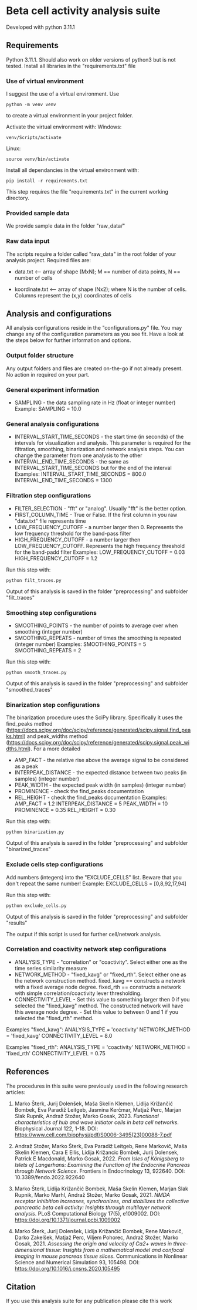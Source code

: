 # Beta cell activity analysis suite
Developed with python 3.11.1

## Requirements
Python 3.11.1.
Should also work on older versions of python3 but is not tested.
Install all libraries in the "requirements.txt" file

### Use of virtual environment
I suggest the use of a virtual environment.
Use 
```
python -m venv venv
```

to create a virtual environment in your project folder.

Activate the virtual environment with:
Windows:
```
venv/Scripts/activate
```

Linux:
```
source venv/bin/activate
```

Install all dependancies in the virtual environment with:
```
pip install -r requirements.txt
```

This step requires the file "requirements.txt" in the current working directory.

### Provided sample data
We provide sample data in the folder "raw_data/" 

### Raw data input
The scripts require a folder called "raw_data" in the root folder
of your analysis project. 
Required files are:

* data.txt <-- array of shape (MxN); M == number of data points, N == number of cells

* koordinate.txt <-- array of shape (Nx2); where N is the number of cells. Columns represent the (x,y) coordinates of cells

## Analysis and configurations
All analysis configurations reside in the "configurations.py" file.
You may change any of the configuration parameters as you see fit.
Have a look at the steps below for further information and options.

### Output folder structure
Any output folders and files are created on-the-go if not already present. No action in required on your part.

### General experiment information
* SAMPLING - the data sampling rate in Hz (float or integer number)
Example:
SAMPLING = 10.0

### General analysis configurations
* INTERVAL_START_TIME_SECONDS - the start time (in seconds) of the intervals for visualization and analysis. This parameter is required for the filtration, smoothing, binarization and network analysis steps. You can change the parameter from one analysis to the other
* INTERVAL_END_TIME_SECONDS - the same as INTERVAL_START_TIME_SECONDS but for the end of the interval
Examples:
INTERVAL_START_TIME_SECONDS = 800.0
INTERVAL_END_TIME_SECONDS = 1300

### Filtration step configurations
* FILTER_SELECTION - "fft" or "analog". Usually "fft" is the better option.
* FIRST_COLUMN_TIME - True or False. If the first column in you raw "data.txt" file represents time
* LOW_FREQUENCY_CUTOFF - a number larger then 0. Represents the low frequency threshold for the band-pass filter
* HIGH_FREQUENCY_CUTOFF - a number larger then LOW_FREQUENCY_CUTOFF. Represents the high frequency threshold for the band-padd filter
Examples:
LOW_FREQUENCY_CUTOFF = 0.03
HIGH_FREQUENCY_CUTOFF = 1.2

Run this step with:
```
python filt_traces.py
```
Output of this analysis is saved in the folder "preprocessing" and subfolder "filt_traces"

### Smoothing step configurations
* SMOOTHING_POINTS - the number of points to average over when smoothing (integer number)
* SMOOTHING_REPEATS - number of times the smoothing is repeated (integer number)
Examples:
SMOOTHING_POINTS = 5
SMOOTHING_REPEATS = 2

Run this step with:
```
python smooth_traces.py
```
Output of this analysis is saved in the folder "preprocessing" and subfolder "smoothed_traces"

### Binarization step configurations
The binarization procedure uses the SciPy library. Specifically it uses the
find_peaks method (https://docs.scipy.org/doc/scipy/reference/generated/scipy.signal.find_peaks.html) and peak_widths method (https://docs.scipy.org/doc/scipy/reference/generated/scipy.signal.peak_widths.html). For a more detailed 
* AMP_FACT - the relative rise above the average signal to be considered as a peak
* INTERPEAK_DISTANCE - the expected distance between two peaks (in samples) (integer number)
* PEAK_WIDTH - the expected peak width (in samples) (integer number)
* PROMINENCE - check the find_peaks documentation
* REL_HEIGHT - check the find_peaks documentation
Examples:
AMP_FACT = 1.2
INTERPEAK_DISTANCE = 5
PEAK_WIDTH = 10
PROMINENCE = 0.35
REL_HEIGHT = 0.30

Run this step with:
```
python binarization.py
```
Output of this analysis is saved in the folder "preprocessing" and subfolder "binarized_traces"

### Exclude cells step configurations
Add numbers (integers) into the "EXCLUDE_CELLS" list.
Beware that you don't repeat the same number!
Example:
EXCLUDE_CELLS = [0,8,92,17,94]

Run this step with:
```
python exclude_cells.py
```
Output of this analysis is saved in the folder "preprocessing" and subfolder "results"

The output if this script is used for further cell/network analysis.

### Correlation and coactivity network step configurations
* ANALYSIS_TYPE - "correlation" or "coactivity". Select either one as the time series similarity measure
* NETWORK_METHOD - "fixed_kavg" or "fixed_rth". Select either one as the network construction method. fixed_kavg == constructs a network with a fixed average node degree.  fixed_rth == constructs a network with simple correlation/coactivity lever thresholding.
* CONNECTIVITY_LEVEL - Set this value to something larger then 0 if you selected the "fixed_kavg" method. The constructed network will have this average node degree. - Set this value to between 0 and 1 if you selected the "fixed_rth" method. 

Examples "fixed_kavg":
ANALYSIS_TYPE = 'coactivity'
NETWORK_METHOD = 'fixed_kavg'
CONNECTIVITY_LEVEL = 8.0

Examples "fixed_rth":
ANALYSIS_TYPE = 'coactivity'
NETWORK_METHOD = 'fixed_rth'
CONNECTIVITY_LEVEL = 0.75


## References
The procedures in this suite were previously used in the following research articles:
1. Marko Šterk, Jurij Dolenšek, Maša Skelin Klemen, Lidija Križančić Bombek, Eva Paradiž Leitgeb, Jasmina Kerčmar, Matjaž Perc, Marjan Slak Rupnik, Andraž Stožer, Marko Gosak, 2023. *Functional characteristics of hub and wave initiator cells in beta cell networks*. Biophysical Journal 122, 1-18. DOI: https://www.cell.com/biophysj/pdf/S0006-3495(23)00088-7.pdf

2. Andraž Stožer, Marko Šterk, Eva Paradiž Leitgeb, Rene Markovič, Maša Skelin Klemen, Cara E Ellis, Lidija Križancic Bombek, Jurij Dolensek, Patrick E Macdonald, Marko Gosak, 2022. *From Isles of Königsberg to Islets of Langerhans: Examining the Function of the Endocrine Pancreas through Network Science*. Frontiers in Endocrinology 13, 922640. DOI: 10.3389/fendo.2022.922640

3. Marko Šterk, Lidija Križančić Bombek, Maša Skelin Klemen, Marjan Slak Rupnik, Marko Marhl, Andraž Stožer, Marko Gosak, 2021. *NMDA receptor inhibition increases, synchronizes, and stabilizes the collective pancreatic beta cell activity: Insights through multilayer network analysis*. PLoS Computational Biology 17(5), e1009002. DOI: https://doi.org/10.1371/journal.pcbi.1009002

4. Marko Šterk, Jurij Dolenšek, Lidija Križančić Bombek, Rene Markovič, Darko Zakelšek, Matjaž Perc, Viljem Pohorec, Andraž Stožer, Marko Gosak, 2021. *Assessing the origin and velocity of Ca2+ waves in three-dimensional tissue: Insights from a mathematical model and confocal imaging in mouse pancreas tissue slices*. Communications in Nonlinear Science and Numerical Simulation 93, 105498. DOI: https://doi.org/10.1016/j.cnsns.2020.105495

## Citation
If you use this analysis suite for any publication please cite this work